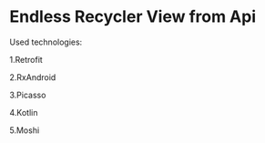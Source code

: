 # Endless Recycler View from Api
Used technologies: 

1.Retrofit

2.RxAndroid

3.Picasso

4.Kotlin

5.Moshi
